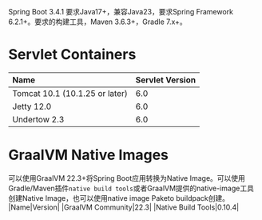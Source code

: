 Spring Boot 3.4.1 要求Java17+，兼容Java23，要求Spring Framework 6.2.1+。要求的构建工具，Maven 3.6.3+，Gradle 7.x+。
# Servlet Containers
|Name|Servlet Version|
|:---|:---|
|Tomcat 10.1 (10.1.25 or later)|6.0|
|Jetty 12.0|6.0|
|Undertow 2.3|6.0|
# GraalVM Native Images
可以使用GraalVM 22.3+将Spring Boot应用转换为Native Image。可以使用Gradle/Maven插件`native build tools`或者GraalVM提供的native-image工具创建Native Image，也可以使用native image Paketo buildpack创建。
|Name|Version|
|GraalVM Community|22.3|
|Native Build Tools|0.10.4|
